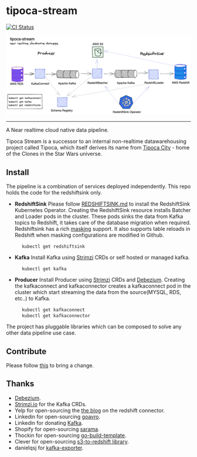 # tipoca-stream
[![CI Status](https://travis-ci.com/practo/tipoca-stream.svg?token=kWeQdLBoqkiCi2kdxHdt&branch=master)](https://travis-ci.com/practo/tipoca-stream)

<img src="./build/arch.png">

---

A Near realtime cloud native data pipeline.

Tipoca Stream is a successor to an internal non-realtime datawarehousing project called Tipoca, which itself derives its name from [Tipoca City](https://starwars.fandom.com/wiki/Tipoca_City) - home of the Clones in the Star Wars universe.

## Install
The pipeline is a combination of services deployed independently. This repo holds the code for the redshiftsink only.

- **RedshiftSink** Please follow [REDSHIFTSINK.md](https://github.com/practo/tipoca-stream/blob/master/REDSHIFTSINK.md) to install the RedshiftSink Kubernetes Operator. Creating the RedshiftSink resource installs Batcher and Loader pods in the cluster. These pods sinks the data from Kafka topics to Redshift, it takes care of the database migration when required. Redshiftsink has a rich [masking](https://github.com/practo/tipoca-stream/blob/master/MASKING.md) support. It also supports table reloads in Redshift when masking configurations are modified in Github.
```
      kubectl get redshiftsink
```

- **Kafka** Install Kafka using [Strimzi](http://strimzi.io/) CRDs or self hosted or managed kafka.
```
      kubectl get kafka
```

- **Producer** Install Producer using [Strimzi](http://strimzi.io/) CRDs and [Debezium](https://debezium.io/). Creating the kafkaconnect and kafkaconnector creates a kafkaconnect pod in the cluster which start streaming the data from the source(MYSQL, RDS, etc..) to Kafka.
```
      kubectl get kafkaconnect
      kubectl get kafkaconnector
```

The project has pluggable libraries which can be composed to solve any other data pipeline use case.

## Contribute
Please follow [this](https://github.com/practo/tipoca-stream/blob/master/REDSHIFTSINK.md#contributing) to bring a change.

## Thanks

- [Debezium](https://debezium.io/).
- [Strimzi.io](http://strimzi.io/) for the Kafka CRDs.
- Yelp for open-sourcing the [the blog](https://engineeringblog.yelp.com/2016/10/redshift-connector.html) on the redshift connector.
- Linkedin for open-sourcing [goavro](https://github.com/linkedin/goavro).
- Linkedin for donating [Kafka](https://kafka.apache.org).
- Shopify for open-sourcing [sarama](https://github.com/Shopify/sarama).
- Thockin for open-sourcing [go-build-template](https://github.com/thockin/go-build-template).
- Clever for open-sourcing [s3-to-redshift library](https://github.com/Clever/s3-to-redshift/).
- danielqsj for [kafka-exporter](https://github.com/danielqsj/kafka_exporter).
